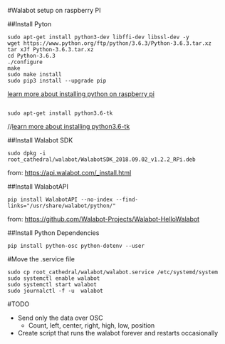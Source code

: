 #Walabot setup on raspberry PI

##Install Pyton
```
sudo apt-get install python3-dev libffi-dev libssl-dev -y
wget https://www.python.org/ftp/python/3.6.3/Python-3.6.3.tar.xz
tar xJf Python-3.6.3.tar.xz
cd Python-3.6.3
./configure
make
sudo make install
sudo pip3 install --upgrade pip
```
[learn more about installing python on raspberry pi](http://www.knight-of-pi.org/installing-python3-6-on-a-raspberry-pi/)

```

sudo apt-get install python3.6-tk
```

//[learn more about installing python3.6-tk](https://askubuntu.com/questions/815874/importerror-no-named-tkinter-please-install-the-python3-tk-package)

##Install Walabot SDK
```
sudo dpkg -i root_cathedral/walabot/WalabotSDK_2018.09.02_v1.2.2_RPi.deb
```
from: https://api.walabot.com/_install.html

##Install WalabotAPI
```
pip install WalabotAPI --no-index --find-links="/usr/share/walabot/python/"
```
from: https://github.com/Walabot-Projects/Walabot-HelloWalabot

##Install Python Dependencies
```
pip install python-osc python-dotenv --user
```

#Move the .service file
```
sudo cp root_cathedral/walabot/walabot.service /etc/systemd/system
sudo systemctl enable walabot
sudo systemctl start walabot
sudo journalctl -f -u  walabot
```

#TODO
- Send only the data over OSC
    - Count, left, center, right, high, low, position
- Create script that runs the walabot forever and restarts occasionally
